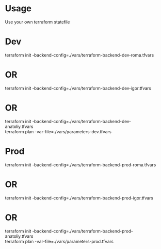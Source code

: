 # Usage

Use your own terraform statefile

# Dev

terraform init -backend-config=./vars/terraform-backend-dev-roma.tfvars 
# OR
terraform init -backend-config=./vars/terraform-backend-dev-igor.tfvars 
# OR
terraform init -backend-config=./vars/terraform-backend-dev-anatoliy.tfvars 
<br>
terraform plan -var-file=./vars/parameters-dev.tfvars


# Prod

terraform init -backend-config=./vars/terraform-backend-prod-roma.tfvars 
# OR
terraform init -backend-config=./vars/terraform-backend-prod-igor.tfvars 
# OR
terraform init -backend-config=./vars/terraform-backend-prod-anatoliy.tfvars 
<br>
terraform plan -var-file=./vars/parameters-prod.tfvars